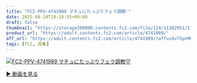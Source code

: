 ```yaml
---
title: "FC2-PPV-4741989 マチュにたっぷりフェラ調教♡"
date: 2025-08-10T18:18:55+09:00
draft: false
thumbnail: "https://storage200000.contents.fc2.com/file/114/11382951/1754810007.69.jpeg"
product_url: "https://adult.contents.fc2.com/article/4741989/"
aff_url: "https://adult.contents.fc2.com/article/4741989/?affuid=TXpnM01qYzFNalk9"
tags: [FC2, 収集]
---
```

[![FC2-PPV-4741989 マチュにたっぷりフェラ調教♡](https://storage200000.contents.fc2.com/file/114/11382951/1754810007.69.jpeg)](https://adult.contents.fc2.com/article/4741989/?affuid=TXpnM01qYzFNalk9)

[▶︎ 動画を見る](https://adult.contents.fc2.com/article/4741989/?affuid=TXpnM01qYzFNalk9)
